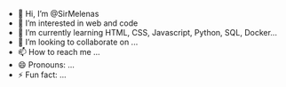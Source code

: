 - 👋 Hi, I’m @SirMelenas
- 👀 I’m interested in web and code
- 🌱 I’m currently learning HTML, CSS, Javascript, Python, SQL, Docker...
- 💞️ I’m looking to collaborate on ...
- 📫 How to reach me ...
- 😄 Pronouns: ...
- ⚡ Fun fact: ...

<!---
SirMelenas/SirMelenas is a ✨ special ✨ repository because its `README.md` (this file) appears on your GitHub profile.
You can click the Preview link to take a look at your changes.
--->
